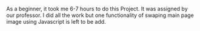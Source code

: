 As a beginner, it took me 6-7 hours to do this Project. It was assigned by our professor. I did all the work but one functionality of swaping main page image using Javascript is left to be add.
